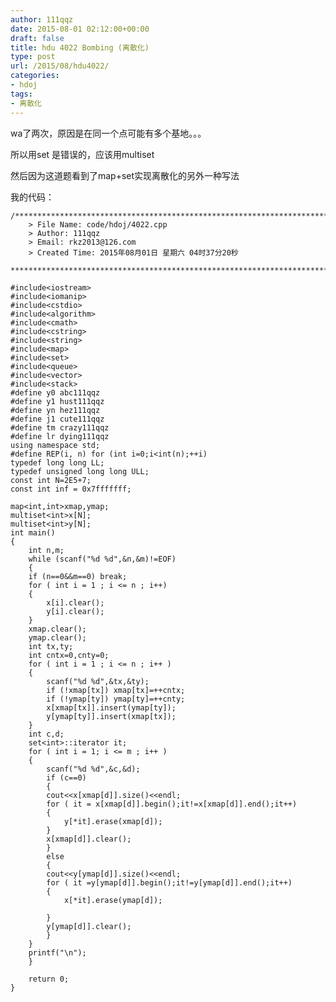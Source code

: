 ```yaml
---
author: 111qqz
date: 2015-08-01 02:12:00+00:00
draft: false
title: hdu 4022 Bombing (离散化)
type: post
url: /2015/08/hdu4022/
categories:
- hdoj
tags:
- 离散化
---
```


wa了两次，原因是在同一个点可能有多个基地。。。




所以用set 是错误的，应该用multiset




然后因为这道题看到了map+set实现离散化的另外一种写法




我的代码：






    
    /*************************************************************************
    	> File Name: code/hdoj/4022.cpp
    	> Author: 111qqz
    	> Email: rkz2013@126.com 
    	> Created Time: 2015年08月01日 星期六 04时37分20秒
     ************************************************************************/
    
    #include<iostream>
    #include<iomanip>
    #include<cstdio>
    #include<algorithm>
    #include<cmath>
    #include<cstring>
    #include<string>
    #include<map>
    #include<set>
    #include<queue>
    #include<vector>
    #include<stack>
    #define y0 abc111qqz
    #define y1 hust111qqz
    #define yn hez111qqz
    #define j1 cute111qqz
    #define tm crazy111qqz
    #define lr dying111qqz
    using namespace std;
    #define REP(i, n) for (int i=0;i<int(n);++i)  
    typedef long long LL;
    typedef unsigned long long ULL;
    const int N=2E5+7;
    const int inf = 0x7fffffff;
    
    map<int,int>xmap,ymap;
    multiset<int>x[N];
    multiset<int>y[N];
    int main()
    {
        int n,m;
        while (scanf("%d %d",&n,&m)!=EOF)
        {
    	if (n==0&&m==0) break;
    	for ( int i = 1 ; i <= n ; i++)
    	{
    	    x[i].clear();
    	    y[i].clear();
    	}
    	xmap.clear();
    	ymap.clear();
    	int tx,ty;
    	int cntx=0,cnty=0;
    	for ( int i = 1 ; i <= n ; i++ )
    	{
    	    scanf("%d %d",&tx,&ty);
    	    if (!xmap[tx]) xmap[tx]=++cntx;
    	    if (!ymap[ty]) ymap[ty]=++cnty;
    	    x[xmap[tx]].insert(ymap[ty]);
    	    y[ymap[ty]].insert(xmap[tx]);
    	}
    	int c,d;
    	set<int>::iterator it;
    	for ( int i = 1; i <= m ; i++ )
    	{
    	    scanf("%d %d",&c,&d);
    	    if (c==0)
    	    {
    		cout<<x[xmap[d]].size()<<endl;
    		for ( it = x[xmap[d]].begin();it!=x[xmap[d]].end();it++)
    		{
    		    y[*it].erase(xmap[d]);
    		}
    		x[xmap[d]].clear();
    	    }
    	    else
    	    {
    		cout<<y[ymap[d]].size()<<endl;
    		for ( it =y[ymap[d]].begin();it!=y[ymap[d]].end();it++)
    		{
    		    x[*it].erase(ymap[d]);
    
    		}
    		y[ymap[d]].clear();
    	    }
    	}
    	printf("\n");
        }
      
    	return 0;
    }
    



